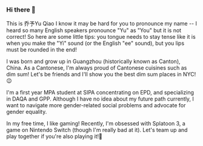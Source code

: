 ### Hi there 👋
This is 乔予Yu Qiao
I know it may be hard for you to pronounce my name -- I heard so many English speakers pronounce "Yu" as "You" but it is not correct! So here are some little tips: you tongue needs to stay tense like it is when you make the "Yi" sound (or the English "ee" sound), but you lips must be rounded in the end!

I was born and grow up in Guangzhou (historically known as Canton), China. As a Cantonese, I'm always proud of Cantonese cuisines such as dim sum! Let's be friends and I'll show you the best dim sum places in NYC!:wink:

I'm a first year MPA student at SIPA concentrating on EPD, and specializing in DAQA and GPP. Although I have no idea about my future path currently, I want to navigate more gender-related social problems and advocate for gender equality.  

In my free time, I like gaming! Recently, I'm obsessed with Splatoon 3, a game on Nintendo Switch (though I'm really bad at it). Let's team up and play together if you're also playing it!🥰

<!--
**YQ0628/YQ0628** is a ✨ _special_ ✨ repository because its `README.md` (this file) appears on your GitHub profile.

Here are some ideas to get you started:

- 🔭 I’m currently working on ...
- 🌱 I’m currently learning ...
- 👯 I’m looking to collaborate on ...
- 🤔 I’m looking for help with ...
- 💬 Ask me about ...
- 📫 How to reach me: ...
- 😄 Pronouns: ...
- ⚡ Fun fact: ...
-->
